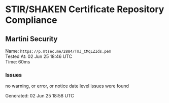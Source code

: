 # STIR/SHAKEN Certificate Repository Compliance

## Martini Security

Name: `https://p.mtsec.me/2884/TmJ_CMqLZIds.pem`\
Tested At: 02 Jun 25 18:46 UTC\
Time: 60ms

### Issues

no warning, or error, or notice date level issues were found

Generated: 02 Jun 25 18:58 UTC